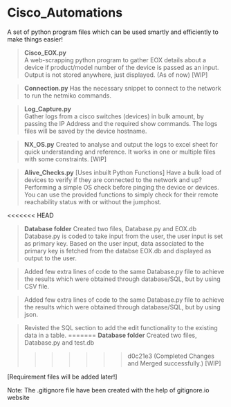 # Cisco_Automations
A set of python program files which can be used smartly and efficiently to make things easier! 

>**Cisco_EOX.py**  
> A web-scrapping python program to gather EOX details about a device if product/model number of the device is passed as an input.
> Output is not stored anywhere, just displayed. (As of now)
[WIP]

>**Connection.py**
> Has the necessary snippet to connect to the network to run the netmiko commands.

>**Log_Capture.py**  
> Gather logs from a cisco switches (devices) in bulk amount, by passing the IP Address and the required show commands.
> The logs files will be saved by the device hostname.

>**NX_OS.py** 
> Created to analyse and output the logs to excel sheet for quick understanding and reference. It works in one or multiple files with some constraints. 
[WIP]

>**Alive_Checks.py** 
> [Uses inbuilt Python Functions]
> Have a bulk load of devices to verify if they are connected to the network and up?
> Performing a simple OS check before pinging the device or devices. 
> You can use the provided functions to simply check for their remote reachability status with or without the jumphost. 

<<<<<<< HEAD
>**Database folder**
> Created two files, Database.py and EOX.db
> Database.py is coded to take input from the user, the user input is set as primary key.
> Based on the user input, data associated to the primary key is fetched from the databse EOX.db and displayed as output to the user.

> Added few extra lines of code to the same Database.py file to achieve the results which were obtained through database/SQL, but by using CSV file.

> Added few extra lines of code to the same Database.py file to achieve the results which were obtained through database/SQL, but by using json.

> Revisted the SQL section to add the edit functionality to the existing data in a table.
=======
>**Database folder** 
>Created two files, Database.py and test.db
>>>>>>> d0c21e3 (Completed Changes and Merged successfully.)
[WIP]

[Requirement files will be added later!]

Note: The .gitignore file have been created with the help of gitignore.io website